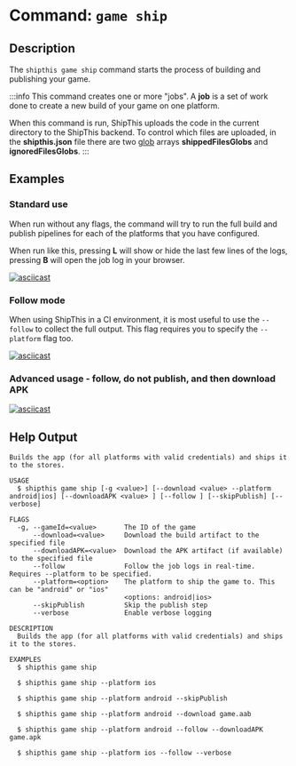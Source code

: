 # Command: `game ship`

## Description

The `shipthis game ship` command starts the process of building and publishing your game.

:::info
This command creates one or more "jobs". A **job** is a set of work done to create a new build of your game on one platform.

When this command is run, ShipThis uploads the code in the current directory to the ShipThis backend.
To control which files are uploaded, in the **shipthis.json** file there are two [glob](https://en.wikipedia.org/wiki/Glob_(programming)) arrays **shippedFilesGlobs** and **ignoredFilesGlobs**.
:::

## Examples

### Standard use

When run without any flags, the command will try to run the full build and publish pipelines for each of the platforms that you have configured.

When run like this, pressing **L** will show or hide the last few lines of the logs, pressing **B** will open the job log in your browser.

[![asciicast](https://asciinema.org/a/7e1jPMx5i69VyM6TynkeFU0dI.svg)](https://asciinema.org/a/7e1jPMx5i69VyM6TynkeFU0dI#shipthis-col80row24)

### Follow mode

When using ShipThis in a CI environment, it is most useful to use the `--follow` to collect the full output. This flag requires you to specify the `--platform` flag too.

[![asciicast](https://asciinema.org/a/gKmZ0E1rJ4oiT9SyuSivXBZfY.svg)](https://asciinema.org/a/gKmZ0E1rJ4oiT9SyuSivXBZfY#shipthis-col80row24)

### Advanced usage - follow, do not publish, and then download APK

[![asciicast](https://asciinema.org/a/GNf0t8niOlrMDsgPKqmBcuqQh.svg)](https://asciinema.org/a/GNf0t8niOlrMDsgPKqmBcuqQh#shipthis-col80row24)

## Help Output

```help
Builds the app (for all platforms with valid credentials) and ships it to the stores.

USAGE
  $ shipthis game ship [-g <value>] [--download <value> --platform android|ios] [--downloadAPK <value> ] [--follow ] [--skipPublish] [--verbose]

FLAGS
  -g, --gameId=<value>       The ID of the game
      --download=<value>     Download the build artifact to the specified file
      --downloadAPK=<value>  Download the APK artifact (if available) to the specified file
      --follow               Follow the job logs in real-time. Requires --platform to be specified.
      --platform=<option>    The platform to ship the game to. This can be "android" or "ios"
                             <options: android|ios>
      --skipPublish          Skip the publish step
      --verbose              Enable verbose logging

DESCRIPTION
  Builds the app (for all platforms with valid credentials) and ships it to the stores.

EXAMPLES
  $ shipthis game ship

  $ shipthis game ship --platform ios

  $ shipthis game ship --platform android --skipPublish

  $ shipthis game ship --platform android --download game.aab

  $ shipthis game ship --platform android --follow --downloadAPK game.apk

  $ shipthis game ship --platform ios --follow --verbose

```
